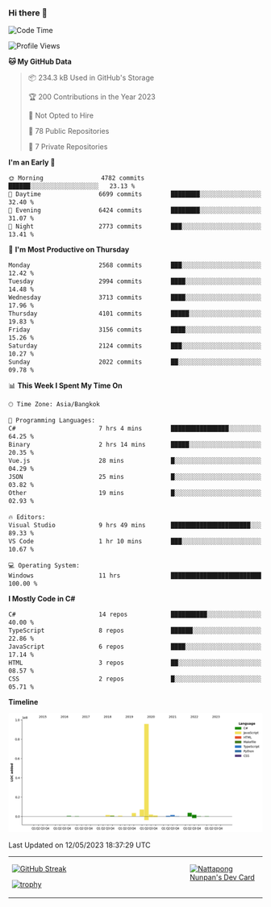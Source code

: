 ### Hi there 👋

<!--START_SECTION:waka-->
![Code Time](http://img.shields.io/badge/Code%20Time-565%20hrs%205%20mins-blue)

![Profile Views](http://img.shields.io/badge/Profile%20Views-0-blue)

**🐱 My GitHub Data** 

> 📦 234.3 kB Used in GitHub's Storage 
 > 
> 🏆 200 Contributions in the Year 2023
 > 
> 🚫 Not Opted to Hire
 > 
> 📜 78 Public Repositories 
 > 
> 🔑 7 Private Repositories 
 > 
**I'm an Early 🐤** 

```text
🌞 Morning                4782 commits        ██████░░░░░░░░░░░░░░░░░░░   23.13 % 
🌆 Daytime                6699 commits        ████████░░░░░░░░░░░░░░░░░   32.40 % 
🌃 Evening                6424 commits        ████████░░░░░░░░░░░░░░░░░   31.07 % 
🌙 Night                  2773 commits        ███░░░░░░░░░░░░░░░░░░░░░░   13.41 % 
```
📅 **I'm Most Productive on Thursday** 

```text
Monday                   2568 commits        ███░░░░░░░░░░░░░░░░░░░░░░   12.42 % 
Tuesday                  2994 commits        ████░░░░░░░░░░░░░░░░░░░░░   14.48 % 
Wednesday                3713 commits        ████░░░░░░░░░░░░░░░░░░░░░   17.96 % 
Thursday                 4101 commits        █████░░░░░░░░░░░░░░░░░░░░   19.83 % 
Friday                   3156 commits        ████░░░░░░░░░░░░░░░░░░░░░   15.26 % 
Saturday                 2124 commits        ███░░░░░░░░░░░░░░░░░░░░░░   10.27 % 
Sunday                   2022 commits        ██░░░░░░░░░░░░░░░░░░░░░░░   09.78 % 
```


📊 **This Week I Spent My Time On** 

```text
🕑︎ Time Zone: Asia/Bangkok

💬 Programming Languages: 
C#                       7 hrs 4 mins        ████████████████░░░░░░░░░   64.25 % 
Binary                   2 hrs 14 mins       █████░░░░░░░░░░░░░░░░░░░░   20.35 % 
Vue.js                   28 mins             █░░░░░░░░░░░░░░░░░░░░░░░░   04.29 % 
JSON                     25 mins             █░░░░░░░░░░░░░░░░░░░░░░░░   03.82 % 
Other                    19 mins             █░░░░░░░░░░░░░░░░░░░░░░░░   02.93 % 

🔥 Editors: 
Visual Studio            9 hrs 49 mins       ██████████████████████░░░   89.33 % 
VS Code                  1 hr 10 mins        ███░░░░░░░░░░░░░░░░░░░░░░   10.67 % 

💻 Operating System: 
Windows                  11 hrs              █████████████████████████   100.00 % 
```

**I Mostly Code in C#** 

```text
C#                       14 repos            ██████████░░░░░░░░░░░░░░░   40.00 % 
TypeScript               8 repos             ██████░░░░░░░░░░░░░░░░░░░   22.86 % 
JavaScript               6 repos             ████░░░░░░░░░░░░░░░░░░░░░   17.14 % 
HTML                     3 repos             ██░░░░░░░░░░░░░░░░░░░░░░░   08.57 % 
CSS                      2 repos             █░░░░░░░░░░░░░░░░░░░░░░░░   05.71 % 
```



**Timeline**

![Lines of Code chart](https://raw.githubusercontent.com/aixasz/aixasz/main/assets/bar_graph.png)


 Last Updated on 12/05/2023 18:37:29 UTC
<!--END_SECTION:waka-->

<table>
<tr>
<td width="70%" valign="top">
 
 [![GitHub Streak](http://github-readme-streak-stats.herokuapp.com?user=aixasz&theme=github-dark&hide_border=true&date_format=%5BY%20%5DM%20j)](https://git.io/streak-stats)

 [![trophy](https://github-profile-trophy.vercel.app/?username=aixasz&theme=onedark)](https://github.com/ryo-ma/github-profile-trophy)
 </td>
<td width="30%" valign="top">
 
<a href="https://app.daily.dev/aixasz"><img src="https://api.daily.dev/devcards/403207936e6547c9a85ea449e9f3abe8.png?r=re8" alt="Nattapong Nunpan's Dev Card"/></a>

 </td>
</tr>
</table>
 
